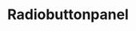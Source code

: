 ---
layout: pattern.njk
tags: 
    - legacy_de
    - legacy_components_de
    - page
key: radiobuttonpanel-legacy_de
title: Radiobuttonpanel
parent: components-legacy_de
image: legacy/overview/radiobuttonpanel.webp
keywords: 
order: 210
---